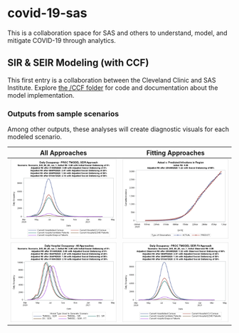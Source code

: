 # covid-19-sas

This is a collaboration space for SAS and others to understand, model, and mitigate COVID-19 through analytics.

## SIR & SEIR Modeling (with CCF)

This first entry is a collaboration between the Cleveland Clinic and SAS Institute. Explore [the /CCF folder](./CCF)
for code and documentation about the model implementation.

### Outputs from sample scenarios

Among other outputs, these analyses will create diagnostic visuals for each modeled scenario.

| All Approaches | Fitting Approaches |
:-------------------------:|:-------------------------:
![](./CCF/examples/example-0.png)  |  ![](./CCF/examples/example-1.png)
![](./CCF/examples/example-3.png)  |  ![](./CCF/examples/example-2.png)
